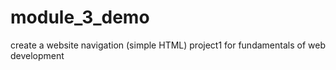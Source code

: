 # module_3_demo
create a website navigation (simple HTML)
project1 for fundamentals of web development
